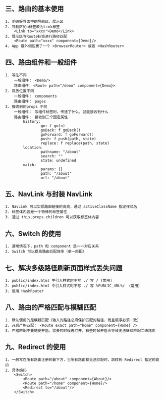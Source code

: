 ## 三、路由的基本使用
    1. 明确好界面中的导航区，展示区
    2. 导航区的a标签改为Link标签
        <Link to="xxxx">Demo</Link>
    3. 展示区写Route标签进行路径匹配
        <Route path="xxxx" component={Demo}/>
    4. App 最外侧包裹了一个 <BrowserRouter> 或者 <HashRouter>

## 四、路由组件和一般组件
    1. 写法不同
        一般组件： <Demo/>
        路由组件: <Route path="/demo" component={Demo}>
    2. 存放位置不同
        一般组件： components
        路由组件： pages
    3. 接收到的props 不同
        一般组件： 写组件标签时，传递了什么，就能接收到什么
        路由组件： 接收到三个固定属性
            history:
                    go: f go(n)
                    goBack: f goBack()
                    goForward: f goForward()
                    push: f push(path, state)
                    replace: f replace(path, state)
            location:
                    pathname: "/about"
                    search: ""
                    state: undefined
            match:
                    params: {}
                    path: "/about"
                    url: "/about"

## 五、NavLink 与封装 NavLink
    1. NavLink 可以实现路由链接的高亮，通过 activeClassName 指定样式名
    2. 标签体内容是一个特殊的标签属性
    3. 通过 this.props.children 可以获取标签体内容

## 六、Switch 的使用
    1. 通常情况下，path 和 component 是一一对应关系
    2. Switch 可以提高路由匹配效率（单一匹配）

## 七、解决多级路径刷新页面样式丢失问题
    1. public/index.html 中引入样式时不写 ./ 写 / (常用)
    2. public/index.html 中引入样式时不写 ./ 写 %PUBLIC_URL%/ （常用）
    3. 使用 HashRouter

## 八、路由的严格匹配与模糊匹配
    1. 默认使用的是模糊匹配（输入的路径必须保护匹配的路径，而且顺序必须一致）
    2. 开启严格匹配： <Route exact path="home" component={Home} />
    3. 严格匹配不要随便开启，需要的时候再打开，有些时候开启会导致无法继续匹配二级路由
    
## 九、Redirect 的使用
    1. 一般写在所有路由注册的最下方，当所有路由都无法匹配时，跳转到 Redirect 指定的路由
    2. 具体编码
        <Switch>
            <Route path="/about" component={About}/>
            <Route path="/home" component={Home}/>
            <Redirect to="/about"/>
        </Switch>